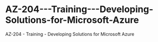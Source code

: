 # AZ-204---Training---Developing-Solutions-for-Microsoft-Azure
AZ-204 - Training - Developing Solutions for Microsoft Azure 

